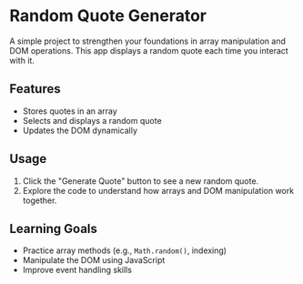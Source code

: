 # Random Quote Generator

A simple project to strengthen your foundations in array manipulation and DOM operations. This app displays a random quote each time you interact with it.

## Features

- Stores quotes in an array
- Selects and displays a random quote
- Updates the DOM dynamically

## Usage

1. Click the "Generate Quote" button to see a new random quote.
2. Explore the code to understand how arrays and DOM manipulation work together.

## Learning Goals

- Practice array methods (e.g., `Math.random()`, indexing)
- Manipulate the DOM using JavaScript
- Improve event handling skills
